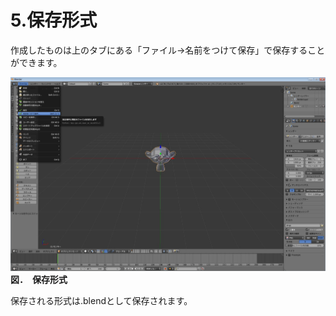 # 5.保存形式

作成したものは上のタブにある「ファイル→名前をつけて保存」で保存することができます。

![](/Graphics/Blender/2017y06m28d_154818486.jpg)**図．　保存形式**

保存される形式は.blendとして保存されます。

